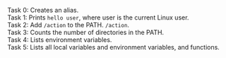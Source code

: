 Task 0: Creates an alias. <br>
Task 1: Prints `hello user`, where user is the current Linux user. <br>
Task 2: Add `/action` to the PATH. `/action`. <br>
Task 3: Counts the number of directories in the PATH. <br>
Task 4: Lists environment variables. <br>
Task 5: Lists all local variables and environment variables, and functions. <br>

